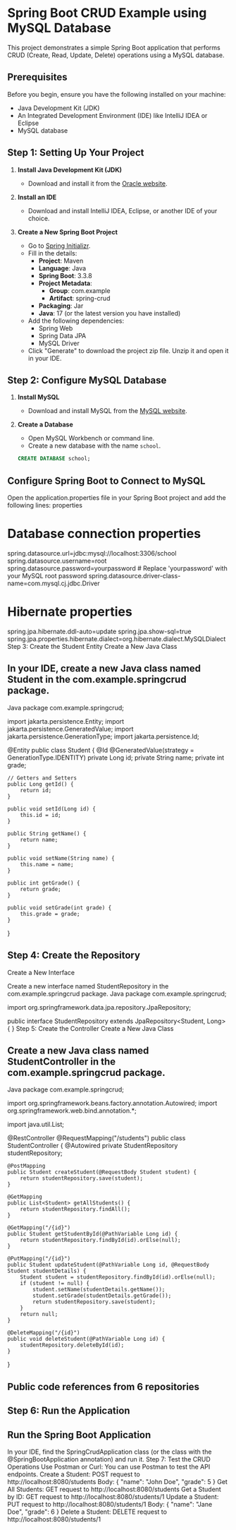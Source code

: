 # Spring Boot CRUD Example using MySQL Database

This project demonstrates a simple Spring Boot application that performs CRUD (Create, Read, Update, Delete) operations using a MySQL database.

## Prerequisites

Before you begin, ensure you have the following installed on your machine:

- Java Development Kit (JDK)
- An Integrated Development Environment (IDE) like IntelliJ IDEA or Eclipse
- MySQL database

## Step 1: Setting Up Your Project

1. **Install Java Development Kit (JDK)**
   - Download and install it from the [Oracle website](https://www.oracle.com/java/technologies/javase-downloads.html).

2. **Install an IDE**
   - Download and install IntelliJ IDEA, Eclipse, or another IDE of your choice.

3. **Create a New Spring Boot Project**
   - Go to [Spring Initializr](https://start.spring.io/).
   - Fill in the details:
     - **Project**: Maven
     - **Language**: Java
     - **Spring Boot**: 3.3.8
     - **Project Metadata**: 
       - **Group**: com.example
       - **Artifact**: spring-crud
     - **Packaging**: Jar
     - **Java**: 17 (or the latest version you have installed)
   - Add the following dependencies:
     - Spring Web
     - Spring Data JPA
     - MySQL Driver
   - Click "Generate" to download the project zip file. Unzip it and open it in your IDE.

## Step 2: Configure MySQL Database

1. **Install MySQL**
   - Download and install MySQL from the [MySQL website](https://dev.mysql.com/downloads/installer/).

2. **Create a Database**
   - Open MySQL Workbench or command line.
   - Create a new database with the name `school`.

   ```sql
   CREATE DATABASE school;

## Configure Spring Boot to Connect to MySQL

Open the application.properties file in your Spring Boot project and add the following lines:
properties
# Database connection properties
spring.datasource.url=jdbc:mysql://localhost:3306/school
spring.datasource.username=root
spring.datasource.password=yourpassword  # Replace 'yourpassword' with your MySQL root password
spring.datasource.driver-class-name=com.mysql.cj.jdbc.Driver

# Hibernate properties
spring.jpa.hibernate.ddl-auto=update
spring.jpa.show-sql=true
spring.jpa.properties.hibernate.dialect=org.hibernate.dialect.MySQLDialect
Step 3: Create the Student Entity
Create a New Java Class

## In your IDE, create a new Java class named Student in the com.example.springcrud package.
Java
package com.example.springcrud;

import jakarta.persistence.Entity;
import jakarta.persistence.GeneratedValue;
import jakarta.persistence.GenerationType;
import jakarta.persistence.Id;

@Entity
public class Student {
    @Id
    @GeneratedValue(strategy = GenerationType.IDENTITY)
    private Long id;
    private String name;
    private int grade;

    // Getters and Setters
    public Long getId() {
        return id;
    }

    public void setId(Long id) {
        this.id = id;
    }

    public String getName() {
        return name;
    }

    public void setName(String name) {
        this.name = name;
    }

    public int getGrade() {
        return grade;
    }

    public void setGrade(int grade) {
        this.grade = grade;
    }
}
## Step 4: Create the Repository
Create a New Interface

Create a new interface named StudentRepository in the com.example.springcrud package.
Java
package com.example.springcrud;

import org.springframework.data.jpa.repository.JpaRepository;

public interface StudentRepository extends JpaRepository<Student, Long> {
}
Step 5: Create the Controller
Create a New Java Class

## Create a new Java class named StudentController in the com.example.springcrud package.
Java
package com.example.springcrud;

import org.springframework.beans.factory.annotation.Autowired;
import org.springframework.web.bind.annotation.*;

import java.util.List;

@RestController
@RequestMapping("/students")
public class StudentController {
    @Autowired
    private StudentRepository studentRepository;

    @PostMapping
    public Student createStudent(@RequestBody Student student) {
        return studentRepository.save(student);
    }

    @GetMapping
    public List<Student> getAllStudents() {
        return studentRepository.findAll();
    }

    @GetMapping("/{id}")
    public Student getStudentById(@PathVariable Long id) {
        return studentRepository.findById(id).orElse(null);
    }

    @PutMapping("/{id}")
    public Student updateStudent(@PathVariable Long id, @RequestBody Student studentDetails) {
        Student student = studentRepository.findById(id).orElse(null);
        if (student != null) {
            student.setName(studentDetails.getName());
            student.setGrade(studentDetails.getGrade());
            return studentRepository.save(student);
        }
        return null;
    }

    @DeleteMapping("/{id}")
    public void deleteStudent(@PathVariable Long id) {
        studentRepository.deleteById(id);
    }
}
## Public code references from 6 repositories
## Step 6: Run the Application
## Run the Spring Boot Application
In your IDE, find the SpringCrudApplication class (or the class with the @SpringBootApplication annotation) and run it.
Step 7: Test the CRUD Operations
Use Postman or Curl: You can use Postman to test the API endpoints.
Create a Student:
POST request to http://localhost:8080/students
Body: { "name": "John Doe", "grade": 5 }
Get All Students:
GET request to http://localhost:8080/students
Get a Student by ID:
GET request to http://localhost:8080/students/1
Update a Student:
PUT request to http://localhost:8080/students/1
Body: { "name": "Jane Doe", "grade": 6 }
Delete a Student:
DELETE request to http://localhost:8080/students/1

